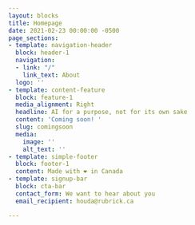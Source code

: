 ```yaml
---
layout: blocks
title: Homepage
date: 2021-02-23 00:00:00 -0500
page_sections:
- template: navigation-header
  block: header-1
  navigation:
  - link: "/"
    link_text: About
  logo: ''
- template: content-feature
  block: feature-1
  media_alignment: Right
  headline: AI for a purpose, not for its own sake
  content: 'Coming soon! '
  slug: comingsoon
  media:
    image: ''
    alt_text: ''
- template: simple-footer
  block: footer-1
  content: Made with ❤︎ in Canada
- template: signup-bar
  block: cta-bar
  contact_form: We want to hear about you
  email_recipient: houda@rubrick.ca

---
```

